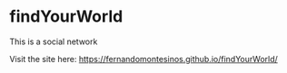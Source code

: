 # findYourWorld
This is a social network

Visit the site here: https://fernandomontesinos.github.io/findYourWorld/
